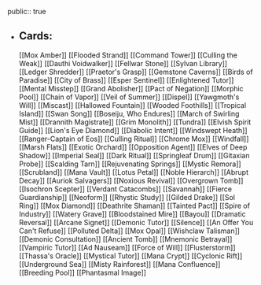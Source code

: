 public:: true
- ## Cards:
	[[Mox Amber]]
	[[Flooded Strand]]
	[[Command Tower]]
	[[Culling the Weak]]
	[[Dauthi Voidwalker]]
	[[Fellwar Stone]]
	[[Sylvan Library]]
	[[Ledger Shredder]]
	[[Praetor's Grasp]]
	[[Gemstone Caverns]]
	[[Birds of Paradise]]
	[[City of Brass]]
	[[Esper Sentinel]]
	[[Enlightened Tutor]]
	[[Mental Misstep]]
	[[Grand Abolisher]]
	[[Pact of Negation]]
	[[Morphic Pool]]
	[[Chain of Vapor]]
	[[Veil of Summer]]
	[[Dispel]]
	[[Yawgmoth's Will]]
	[[Miscast]]
	[[Hallowed Fountain]]
	[[Wooded Foothills]]
	[[Tropical Island]]
	[[Swan Song]]
	[[Boseiju, Who Endures]]
	[[March of Swirling Mist]]
	[[Drannith Magistrate]]
	[[Grim Monolith]]
	[[Tundra]]
	[[Elvish Spirit Guide]]
	[[Lion's Eye Diamond]]
	[[Diabolic Intent]]
	[[Windswept Heath]]
	[[Ranger-Captain of Eos]]
	[[Culling Ritual]]
	[[Chrome Mox]]
	[[Windfall]]
	[[Marsh Flats]]
	[[Exotic Orchard]]
	[[Opposition Agent]]
	[[Elves of Deep Shadow]]
	[[Imperial Seal]]
	[[Dark Ritual]]
	[[Springleaf Drum]]
	[[Gitaxian Probe]]
	[[Scalding Tarn]]
	[[Rejuvenating Springs]]
	[[Mystic Remora]]
	[[Scrubland]]
	[[Mana Vault]]
	[[Lotus Petal]]
	[[Noble Hierarch]]
	[[Abrupt Decay]]
	[[Auriok Salvagers]]
	[[Noxious Revival]]
	[[Overgrown Tomb]]
	[[Isochron Scepter]]
	[[Verdant Catacombs]]
	[[Savannah]]
	[[Fierce Guardianship]]
	[[Neoform]]
	[[Rhystic Study]]
	[[Gilded Drake]]
	[[Sol Ring]]
	[[Mox Diamond]]
	[[Deathrite Shaman]]
	[[Tainted Pact]]
	[[Spire of Industry]]
	[[Watery Grave]]
	[[Bloodstained Mire]]
	[[Bayou]]
	[[Dramatic Reversal]]
	[[Arcane Signet]]
	[[Demonic Tutor]]
	[[Silence]]
	[[An Offer You Can't Refuse]]
	[[Polluted Delta]]
	[[Mox Opal]]
	[[Wishclaw Talisman]]
	[[Demonic Consultation]]
	[[Ancient Tomb]]
	[[Mnemonic Betrayal]]
	[[Vampiric Tutor]]
	[[Ad Nauseam]]
	[[Force of Will]]
	[[Flusterstorm]]
	[[Thassa's Oracle]]
	[[Mystical Tutor]]
	[[Mana Crypt]]
	[[Cyclonic Rift]]
	[[Underground Sea]]
	[[Misty Rainforest]]
	[[Mana Confluence]]
	[[Breeding Pool]]
	[[Phantasmal Image]]
